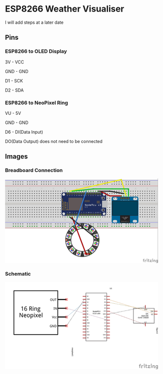 # ESP8266 Weather Visualiser

I will add steps at a later date

## Pins

### ESP8266 to OLED Display

3V - VCC

GND - GND

D1 - SCK

D2 - SDA

### ESP8266 to NeoPixel Ring

VU - 5V

GND - GND

D6 - DI(Data Input)

DO(Data Output) does not need to be connected

## Images

### Breadboard Connection

![Breadboard connection](https://github.com/KevTango/ESP8266-Weather-Visualiser/blob/master/img/ESP8266_NeoPixel_Indicator_Sketch_bb.jpg)

### Schematic

![Schematic](https://github.com/KevTango/ESP8266-Weather-Visualiser/blob/master/img/ESP8266_NeoPixel_Indicator_Sketch_schem.jpg)

